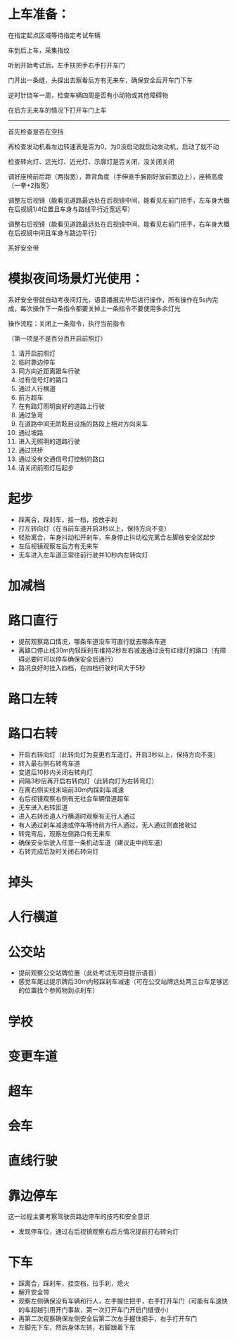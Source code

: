 # 上车准备：
在指定起点区域等待指定考试车辆

车到后上车，采集指纹

听到开始考试后，左手扶把手右手打开车门

门开出一条缝，头探出去察看后方有无来车，确保安全后开车门下车

逆时针绕车一周，检查车辆四周是否有小动物或其他障碍物

在后方无来车的情况下打开车门上车

------------------------------------------------------------------------------------------------------
首先检查是否在空挡

再检查发动机看左边转速表是否为0，为0没启动就启动发动机，启动了就不动

检查转向灯、远光灯、近光灯、示廓灯是否关闭，没关闭关闭

调好座椅前后距（两指宽），靠背角度（手伸直手腕刚好放前面边上），座椅高度（一拳+2指宽）

调整左后视镜（能看见道路最远处在后视镜中间，能看见左前门把手，左车身大概在后视镜1/4位置且车身与路线平行近宽远窄）

调整右后视镜（能看见道路最远处在后视镜中间，能看见右前门把手，右车身大概在后视镜中间且车身与路边平行）

系好安全带

# 模拟夜间场景灯光使用：
系好安全带就自动考夜间灯光，语音播报完毕后进行操作，所有操作在5s内完成，每次操作下一条指令都要关掉上一条指令不要使用多余灯光

操作流程：关闭上一条指令，执行当前指令

（第一项是不是百分百开启前照灯）

1. 请开启前照灯
2. 临时靠边停车
3. 同方向近距离跟车行驶
4. 过有信号灯的路口
5. 通过人行横道
6. 前方超车
7. 在有路灯照明良好的道路上行驶
8. 通过急弯
9. 在道路中间无防眩目设施的路段上相对方向来车
10. 通过坡路
11. 进入无照明的道路行驶
12. 通过拱桥
13. 通过没有交通信号灯控制的路口
14. 请关闭前照灯后起步














# 起步
- 踩离合，踩刹车，挂一档，按放手刹
- 打左转向灯（在当前车道开启3秒以上，保持方向不变）
- 轻抬离合，车身抖动松开刹车，车身停止抖动松完离合左脚放安全区起步
- 左后视镜观察左后方有无来车
- 无车进入左车道正常往前行驶并10秒内左转向灯

# 加减档


# 路口直行
- 提前观察路口情况，哪条车道没车可直行就去哪条车道
- 离路口停止线30m内轻踩刹车维持2秒左右减速通过没有红绿灯的路口（有障碍必要时可以停车确保安全后通行）
- 路况良好时挂入四档，在四档行驶时间大于5秒

# 路口左转

# 路口右转
- 开启右转向灯（此转向灯为变更右车道灯，开启3秒以上，保持方向不变）
- 转入最右侧右转弯车道
- 变道后10秒内关闭右转向灯
- 间隔3秒后再开启右转向灯（此转向灯为右转弯灯）
- 在离右侧实线末端前30m内踩刹车减速
- 右后视镜观察右侧有无社会车辆借道超车
- 无车进入右转匝道
- 进入右转匝道人行横道时观察有无行人通过
- 有人通过刹车减速或停车等待前方行人通过，无人通过则直接驶过
- 转完弯后，观察左侧路口有无来车
- 确保安全后驶入任意一条机动车道（建议走中间车道）
- 右转完成后及时关闭右转向灯

# 掉头

# 人行横道

# 公交站
- 提前观察公交站牌位置（此处考试无项目提示语音）
- 感觉车尾过提示牌后30m内轻踩刹车减速（可在公交站牌远处两三台车足够远的位置找个参照物到点刹车）

# 学校

# 变更车道

# 超车

# 会车

# 直线行驶

# 靠边停车
这一过程主要考察驾驶员路边停车的技巧和安全意识
- 发现停车位，通过右后视镜观察右后方情况提前打右转向灯

# 下车
- 踩离合，踩刹车，挂空档，拉手刹，熄火
- 解开安全带
- 观察左侧确保没有车辆和行人，左手握住把手，右手打开车门（可能有车速快的车超越引用开门事故，第一次打开车门开启门缝很小）
- 再第二次观察确保左侧安全后第二次左手握住把手，右手打开车门
- 左脚先下车，然后身体左转，右脚跟着下车


































